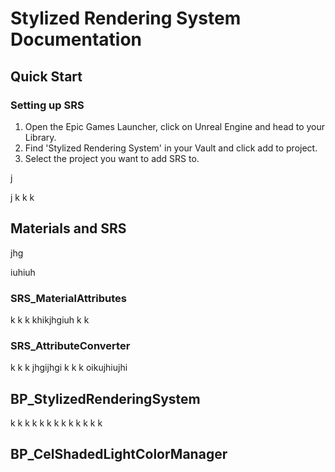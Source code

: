 # Stylized Rendering System Documentation

## Quick Start

### Setting up SRS

1. Open the Epic Games Launcher, click on Unreal Engine and head to your Library.
2. Find 'Stylized Rendering System' in your Vault and click add to project.
3. Select the project you want to add SRS to.



j

j
k
k
k
## Materials and SRS


jhg

iuhiuh
### SRS_MaterialAttributes
k
k
k
khikjhgiuh
k
k
### SRS_AttributeConverter
k
k
k
jhgijhgi
k
k
k
oikujhiujhi

## BP_StylizedRenderingSystem
k
k
k
k
k
k
k
k
k
k
k
k
k
## BP_CelShadedLightColorManager
